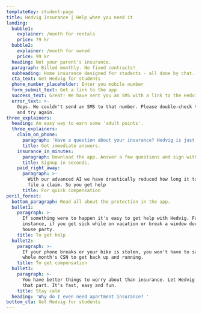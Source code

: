 ```yaml
---
templateKey: student-page
title: Hedvig Insurance | Help when you need it
landing:
  bubble1:
    explainer: /month for rentals
    price: 79 kr
  bubble2:
    explainer: /month for owned
    price: 99 kr
  heading: Not your parent's insurance.
  paragraph: Billed monthly. No fixed contracts!
  subheading: Home insurance designed for students - all done by chat.
  cta_text: Get Hedvig for students
  phone_number_placeholder: Enter you mobile number
  form_submit_text: Get a link to the app
  success_text: Great! We have sent you an SMS with a link to the Hedvig app.
  error_text: >-
    Oops. We couldn't send an SMS to that number. Please double-check the number
    and try again.
three_explainers:
  heading: An easy way to earn some 'adult points'.
  three_explainers:
    claim_on_phone:
      paragraph: 'Have a question about your insurance? Hedvig is just a tap away. '
      title: Get immediate answers.
    insurance_in_minutes:
      paragraph: Download the app. Answer a few questions and sign with mobile BankID.
      title: Signup in seconds.
    paid_right_away:
      paragraph: >-
        With our advanced AI we have drastically reduced how long it take to
        file a claim. So you get help 
      title: For quick compensation
peril_forest:
  bottom_paragraph: Read all about the protection in the app.
  bullet1:
    paragraph: >-
      If something were to happen it's easy to get help with Hedvig. For
      instance, if you get sick while on vacation or break a window during a
      house party.
    title: To get help
  bullet2:
    paragraph: >-
      If your phone breaks or your bike is stolen, you won't have to sacrifice a
      whole month's CSN to get back up and running.
    title: To get compensation
  bullet3:
    paragraph: >-
      You have better things to worry about than insurance. Let Hedvig handle
      that part. It's fast, easy and fun.
    title: Stay calm
  heading: 'Why do I even need apartment insurance? '
bottom_cta: Get Hedvig for students
---
```


